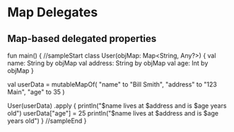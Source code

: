 # Map Delegates

## Map-based delegated properties

<div class="kotlin-code">
fun main() {
//sampleStart
  class User(objMap: Map&lt;String, Any?>) {
    val name: String by objMap
    val address: String by objMap
    val age: Int by objMap
  }

  val userData = mutableMapOf(
    "name" to "Bill Smith",
    "address" to "123 Main",
    "age" to 35
  )

  User(userData)
    .apply {
      println("$name lives at $address and is $age years old")
      userData["age"] = 25
      println("$name lives at $address and is $age years old")
    }
//sampleEnd
}
</div>
